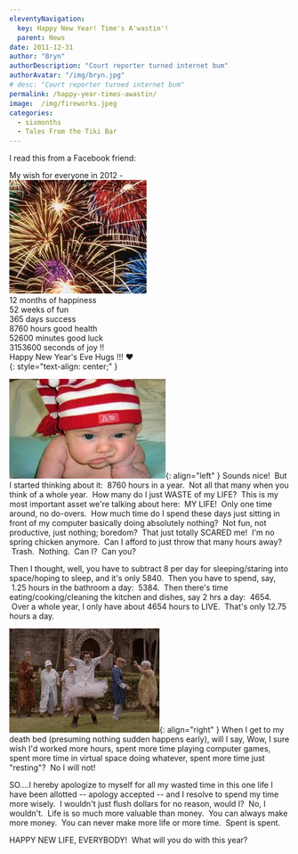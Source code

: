 ```yaml
---
eleventyNavigation:
  key: Happy New Year! Time's A'wastin'!
  parent: News
date: 2011-12-31
author: "Bryn"
authorDescription: "Court reporter turned internet bum"
authorAvatar: "/img/bryn.jpg"
# desc: "Court reporter turned internet bum"
permalink: /happy-year-times-awastin/
image:  /img/fireworks.jpeg
categories:
  - sixmonths
  - Tales From the Tiki Bar
---
```

I read this from a Facebook friend:

My wish for everyone in 2012 - <br />
![](../img/2011/12/fireworks.jpeg)<br />
12 months of happiness<br />
52 weeks of fun<br />
365 days success<br />
8760 hours good health<br />
52600 minutes good luck<br />
3153600 seconds of joy !!<br />
Happy New Year's Eve Hugs !!! ♥<br />
{: style="text-align: center;" }


![](../img/2011/12/bored-baby.jpeg){: align="left" }
Sounds nice!  But I started thinking about it:  8760 hours in a year.  Not all that many when you think of a whole year.  How many do I just WASTE of my LIFE?  This is my most important asset we're talking about here:  MY LIFE!  Only one time around, no do-overs.  How much time do I spend these days just sitting in front of my computer basically doing absolutely nothing?  Not fun, not productive, just nothing; boredom?  That just totally SCARED me!  I'm no spring chicken anymore.  Can I afford to just throw that many hours away?  Trash.  Nothing.  Can I?  Can you?

Then I thought, well, you have to subtract 8 per day for sleeping/staring into space/hoping to sleep, and it's only 5840.  Then you have to spend, say,  1.25 hours in the bathroom a day:  5384.  Then there's time eating/cooking/cleaning the kitchen and dishes, say 2 hrs a day:  4654.  Over a whole year, I only have about 4654 hours to LIVE.  That's only 12.75 hours a day.

![](../img/2011/12/old-celebrate.jpeg){: align="right" }
When I get to my death bed (presuming nothing sudden happens early), will I say, Wow, I sure wish I'd worked more hours, spent more time playing computer games, spent more time in virtual space doing whatever, spent more time just "resting"?  No I will not!

SO....I hereby apologize to myself for all my wasted time in this one life I have been allotted -- apology accepted -- and I resolve to spend my time more wisely.  I wouldn't just flush dollars for no reason, would I?  No, I wouldn't.  Life is so much more valuable than money.  You can always make more money.  You can never make more life or more time.  Spent is spent.

HAPPY NEW LIFE, EVERYBODY!  What will you do with this year?